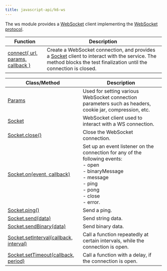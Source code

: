 ```yaml
---
title: javascript-api/k6-ws
---
```


The ws module provides a [WebSocket](https://en.wikipedia.org/wiki/WebSocket) client implementing the [WebSocket protocol](http://www.rfc-editor.org/rfc/rfc6455.txt).

| Function                                                                                                  | Description                                                                                                                                                                                                                               |
| --------------------------------------------------------------------------------------------------------- | ----------------------------------------------------------------------------------------------------------------------------------------------------------------------------------------------------------------------------------------- |
| [connect( url, params, callback )](https://grafana.com/docs/k6/<K6_VERSION>/javascript-api/k6-ws/connect) | Create a WebSocket connection, and provides a [Socket](https://grafana.com/docs/k6/<K6_VERSION>/javascript-api/k6-ws/socket) client to interact with the service. The method blocks the test finalization until the connection is closed. |

| Class/Method                                                                                                                      | Description                                                                                                                                                                    |
| --------------------------------------------------------------------------------------------------------------------------------- | ------------------------------------------------------------------------------------------------------------------------------------------------------------------------------ |
| [Params](https://grafana.com/docs/k6/<K6_VERSION>/javascript-api/k6-ws/params)                                                    | Used for setting various WebSocket connection parameters such as headers, cookie jar, compression, etc.                                                                        |
| [Socket](https://grafana.com/docs/k6/<K6_VERSION>/javascript-api/k6-ws/socket)                                                    | WebSocket client used to interact with a WS connection.                                                                                                                        |
| [Socket.close()](https://grafana.com/docs/k6/<K6_VERSION>/javascript-api/k6-ws/socket/socket-close)                               | Close the WebSocket connection.                                                                                                                                                |
| [Socket.on(event, callback)](https://grafana.com/docs/k6/<K6_VERSION>/javascript-api/k6-ws/socket/socket-on)                      | Set up an event listener on the connection for any of the following events:<br />- open<br />- binaryMessage<br />- message<br />- ping<br />- pong<br />- close<br />- error. |
| [Socket.ping()](https://grafana.com/docs/k6/<K6_VERSION>/javascript-api/k6-ws/socket/socket-ping)                                 | Send a ping.                                                                                                                                                                   |
| [Socket.send(data)](https://grafana.com/docs/k6/<K6_VERSION>/javascript-api/k6-ws/socket/socket-send)                             | Send string data.                                                                                                                                                              |
| [Socket.sendBinary(data)](https://grafana.com/docs/k6/<K6_VERSION>/javascript-api/k6-ws/socket/socket-sendbinary)                 | Send binary data.                                                                                                                                                              |
| [Socket.setInterval(callback, interval)](https://grafana.com/docs/k6/<K6_VERSION>/javascript-api/k6-ws/socket/socket-setinterval) | Call a function repeatedly at certain intervals, while the connection is open.                                                                                                 |
| [Socket.setTimeout(callback, period)](https://grafana.com/docs/k6/<K6_VERSION>/javascript-api/k6-ws/socket/socket-settimeout)     | Call a function with a delay, if the connection is open.                                                                                                                       |
